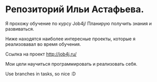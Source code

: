 # Репозиторий Ильи Астафьева.

Я прохожу обучение по курсу Job4j/ Планирую получить знания и развиваться.

Ниже находятся наиболее интересные проекты, которые я реализовавал во время обучения.

Ссылка на проект http://job4j.ru/

Мои цели научиться программировать и реализовать себя.

Use branches in tasks, so nice :D